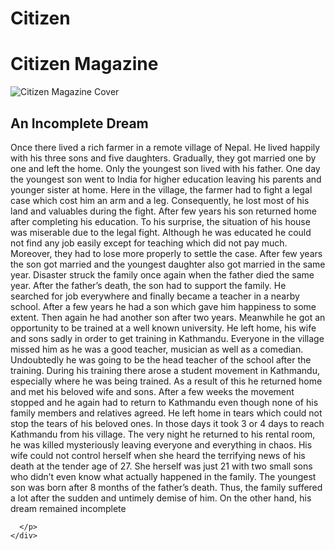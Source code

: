 # Citizen<!DOCTYPE html>
<html lang="en">
<head>
  <meta charset="UTF-8">
  <meta name="viewport" content="width=device-width, initial-scale=1.0">
  <title>Citizen Magazine</title>
  <link rel="stylesheet" href="styles.css">
</head>
<body>
  <div class="container">
    <h1>Citizen Magazine</h1>
    <div class="image-container">
      <img src="citizen.jpg" alt="Citizen Magazine Cover">
    </div>
    <div class="description">
      <h2>An Incomplete Dream</h2>
      <p>
        Once there lived a rich farmer in a remote village of Nepal. He lived happily with his three sons and five daughters. Gradually, they got married one by one and left the home. Only the youngest son lived with his father. One day the youngest son went to India for higher education leaving his parents and younger sister at home. Here in the village, the farmer had to fight a legal case which cost him an arm and a leg. Consequently, he lost most of his land and valuables during the fight. After few years his son returned home after completing his education. To his surprise, the situation of his house was miserable due to the legal fight.
Although he was educated he could not find any job easily except for teaching which did not pay much. Moreover, they had to lose more properly to settle the case. After few years the son got married and the youngest daughter also got married in the same year. Disaster struck the family once again when the father died the same year. After the father’s death, the son had to support the family. He searched for job everywhere and finally became a teacher in a nearby school. After a few years he had a son which gave him happiness to some extent. Then again he had another son after two years. Meanwhile he got an opportunity to be trained at a well known university. He left home, his wife and sons sadly in order to get training in Kathmandu. Everyone in the village missed him as he was a good teacher, musician as well as a comedian. Undoubtedly he was going to be the head teacher of the school after the training. During his training there arose a student movement in Kathmandu, especially where he was being trained.
As a result of this he returned home and met his beloved wife and sons. After a few weeks the movement stopped and he again had to return to Kathmandu even though none of his family members and relatives agreed. He left home in tears which could not stop the tears of his beloved ones. In those days it took 3 or 4 days to reach Kathmandu from his village. The very night he returned to his rental room, he was killed mysteriously leaving everyone and everything in chaos. His wife could not control herself when she heard the terrifying news of his death at the tender age of 27. She herself was just 21 with two small sons who didn’t even know what actually happened in the family. The youngest son was born after 8 months of the father’s death.
Thus, the family suffered a lot after the sudden and untimely demise of him. On the other hand, his dream remained incomplete

      </p>
    </div>
  </div>
</body>
</html>
